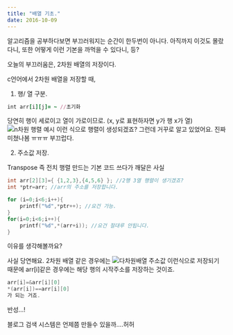 ```yaml
---
title: "배열 기초."
date: 2016-10-09
---
```


알고리즘을 공부하다보면 부끄러워지는 순간이 한두번이 아니다. 아직까지 이것도 몰랐다니, 또한 어떻게 이런 기본을 까먹을 수 있다니, 등?

오늘의 부끄러움은, 2차원 배열의 저장이다.

c언어에서 2차원 배열을 저장할 때,

1. 행/ 열 구분.

```ruby
int arr[i][j]= ~ //초기화
```

당연히 행이 세로이고 열이 가로이므로. (x, y로 표현하자면 y가 행 x가 열)
![n차원 행렬 예시](https://s3.ap-northeast-2.amazonaws.com/matilda38.github.io/screen1.png)
이런 식으로 행렬이 생성되겠죠? 그런데 거꾸로 알고 있었어요. 진짜 미쳤나봄 ㅠㅠㅠ 부끄럽다.

2. 주소값 저장.

Transpose 즉 전치 행렬 만드는 기본 코드 쓰다가 깨달은 사실
```C
int arr[2][3]={ {1,2,3},{4,5,6} }; //2행 3열 행렬이 생기겠죠?
int *ptr=arr; //arr의 주소를 저장합니다.

for (i=0;i<6;i++){
    printf("%d",*ptr++); //요건 가능.
}
for(i=0;i<6;i++){
    printf("%d",*(arr+i)); //요건 절대루 안됩니다.
}    
```
이유를 생각해볼까요?

사실 당연해요. 2차원 배열 같은 경우에는
![다차원배열 주소값](https://s3.ap-northeast-2.amazonaws.com/matilda38.github.io/screen3.png)
이런식으로 저장되기 때문에 arr[i]같은 경우에는 해당 행의 시작주소를 저장하는 것이죠.

```c
arr[i]=&arr[i][0]
*(arr[i])==arr[i][0]
가 되는 거죠.
```


반성...!

블로그 검색 시스템은 언제쯤 만들수 있을까....허허
